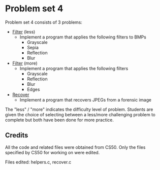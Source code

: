 # Problem set 4

Problem set 4 consists of 3 problems:

* [Filter](/pset4/filter/less/) (less)
    * Implement a program that applies the following filters to BMPs
        * Grayscale
        * Sepia
        * Reflection
        * Blur
* [Filter](/pset4/filter/more/) (more)
    * Implement a program that applies the following filters
        * Grayscale
        * Reflection
        * Blur
        * Edges
* [Recover](/pset4/recover/)
    * Implement a program that recovers JPEGs from a forensic image

The "less" / "more" indicates the difficulty level of problem. Students are given the choice of selecting between a less/more challenging problem to complete but both have been done for more practice.

## Credits

All the code and related files were obtained from CS50. Only the files specified by CS50 for working on were edited.

Files edited: helpers.c, recover.c

